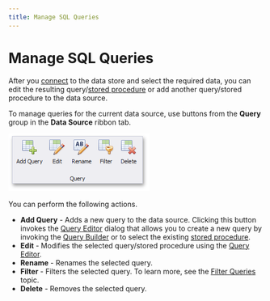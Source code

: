 ```yaml
---
title: Manage SQL Queries
---
```

# Manage SQL Queries
After you [connect](../../../../dashboard-for-desktop/articles/dashboard-designer/providing-data/connecting-to-sql-databases.md) to the data store and select the required data, you can edit the resulting query/[stored procedure](../../../../dashboard-for-desktop/articles/dashboard-designer/working-with-data/stored-procedures.md) or add another query/stored procedure to the data source.

To manage queries for the current data source, use buttons from the **Query** group in the **Data Source** ribbon tab.

![EditQueriesButton_Ribbon](../../../images/Img118162.png)

You can perform the following actions.
* **Add Query** - Adds a new query to the data source. Clicking this button invokes the [Query Editor](../../../../dashboard-for-desktop/articles/dashboard-designer/working-with-data/using-the-query-editor.md) dialog that allows you to create a new query by invoking the [Query Builder](../../../../dashboard-for-desktop/articles/dashboard-designer/working-with-data/using-the-query-builder.md) or to select the existing [stored procedure](../../../../dashboard-for-desktop/articles/dashboard-designer/working-with-data/stored-procedures.md).
* **Edit** - Modifies the selected query/stored procedure using the [Query Editor](../../../../dashboard-for-desktop/articles/dashboard-designer/working-with-data/using-the-query-editor.md).
* **Rename** - Renames the selected query.
* **Filter** - Filters the selected query. To learn more, see the [Filter Queries](../../../../dashboard-for-desktop/articles/dashboard-designer/working-with-data/filter-queries.md) topic.
* **Delete** - Removes the selected query.
